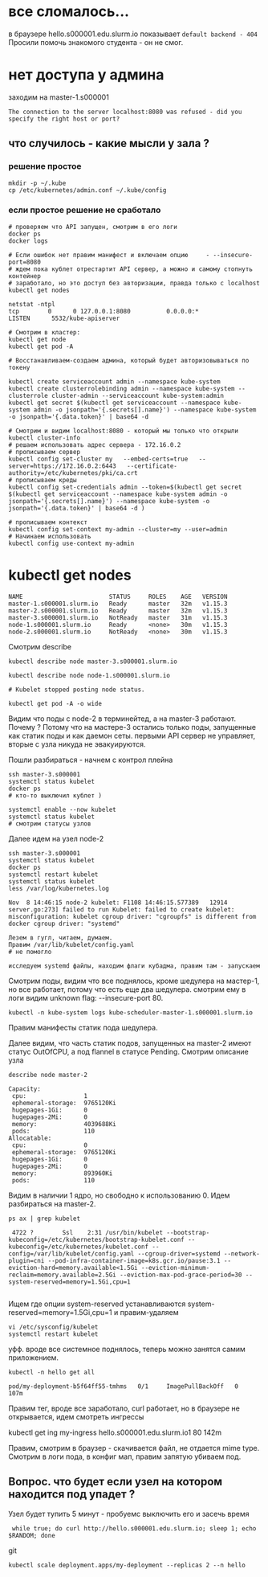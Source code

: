 # все сломалось...

в браузере hello.s000001.edu.slurm.io показывает `default backend - 404`
Просили помочь знакомого студента - он не смог.

# нет доступа у админа
заходим на master-1.s000001

```kubectl get nodes
The connection to the server localhost:8080 was refused - did you specify the right host or port?
```
## что случилось - какие мысли у зала ?

### решение простое
```
mkdir -p ~/.kube
cp /etc/kubernetes/admin.conf ~/.kube/config
```

### если простое решение не сработало

```
# проверяем что API запущен, смотрим в его логи
docker ps
docker logs

# Если ошибок нет правим манифест и включаем опцию     - --insecure-port=8080
# ждем пока кублет отрестартит API сервер, а можно и самому стопнуть контейнер
# заработало, но это доступ без авторизации, правда только с localhost
kubectl get nodes 

netstat -ntpl 
tcp        0      0 127.0.0.1:8080          0.0.0.0:*               LISTEN      5532/kube-apiserver

# Смотрим в кластер:
kubectl get node
kubectl get pod -A

# Восстанавливаем-создаем админа, который будет авторизовываться по токену

kubectl create serviceaccount admin --namespace kube-system 
kubectl create clusterrolebinding admin --namespace kube-system --clusterrole cluster-admin --serviceaccount kube-system:admin
kubectl get secret $(kubectl get serviceaccount --namespace kube-system admin -o jsonpath='{.secrets[].name}') --namespace kube-system -o jsonpath='{.data.token}' | base64 -d

# Смотрим и видим localhost:8080 - который мы только что открыли
kubectl cluster-info
# решаем использовать адрес сервера - 172.16.0.2
# прописываем сервер
kubectl config set-cluster my   --embed-certs=true   --server=https://172.16.0.2:6443   --certificate-authority=/etc/kubernetes/pki/ca.crt
# прописываем креды
kubectl config set-credentials admin --token=$(kubectl get secret $(kubectl get serviceaccount --namespace kube-system admin -o jsonpath='{.secrets[].name}') --namespace kube-system -o jsonpath='{.data.token}' | base64 -d )

# прописываем контекст
kubectl config set-context my-admin --cluster=my --user=admin
# Начинаем использовать
kubectl config use-context my-admin
```

# kubectl get nodes 

```
NAME                        STATUS     ROLES    AGE   VERSION
master-1.s000001.slurm.io   Ready      master   32m   v1.15.3
master-2.s000001.slurm.io   Ready      master   32m   v1.15.3
master-3.s000001.slurm.io   NotReady   master   31m   v1.15.3
node-1.s000001.slurm.io     Ready      <none>   30m   v1.15.3
node-2.s000001.slurm.io     NotReady   <none>   30m   v1.15.3
```

Смотрим describe
```
kubectl describe node master-3.s000001.slurm.io

kubectl describe node node-1.s000001.slurm.io

# Kubelet stopped posting node status.

kubectl get pod -A -o wide
```
Видим что поды с node-2 в терминейтед, а на master-3 работают. Почему ? 
Потому что на мастере-3 остались только поды, запущенные как статик поды и как даемон сеты. первыми API сервер не управляет, вторые с узла никуда не эвакуируются.

Пошли разбираться - начнем с контрол плейна
```
ssh master-3.s000001
systemctl status kubelet 
docker ps
# кто-то выключил кублет )

systemctl enable --now kubelet
systemctl status kubelet 
# смотрим статусы узлов
```

Далее идем на узел node-2
```
ssh master-3.s000001
systemctl status kubelet 
docker ps
systemctl restart kubelet 
systemctl status kubelet 
less /var/log/kubernetes.log

Nov  8 14:46:15 node-2 kubelet: F1108 14:46:15.577389   12914 server.go:273] failed to run Kubelet: failed to create kubelet: misconfiguration: kubelet cgroup driver: "cgroupfs" is different from docker cgroup driver: "systemd"

Лезем в гугл, читаем, думаем.
Правим /var/lib/kubelet/config.yaml 
# не помогло

исследуем systemd файлы, находим флаги кубадма, правим там - запускаем
```

Смотрим поды, видим что все поднялось, кроме шедулера на мастер-1, но все работает, потому что есть еще два шедулера.
смотрим ему в логи видим unknown flag: --insecure-port 80.
```
kubectl -n kube-system logs kube-scheduler-master-1.s000001.slurm.io
```

Правим манифесты статик пода шедулера.

Далее видим, что часть статик подов, запущенных на master-2 имеют статус OutOfCPU, а под flannel в статусе Pending.
Смотрим описание узла
```
describe node master-2

Capacity:
 cpu:                1
 ephemeral-storage:  9765120Ki
 hugepages-1Gi:      0
 hugepages-2Mi:      0
 memory:             4039688Ki
 pods:               110
Allocatable:
 cpu:                0
 ephemeral-storage:  9765120Ki
 hugepages-1Gi:      0
 hugepages-2Mi:      0
 memory:             893960Ki
 pods:               110
```

Видим в наличии 1 ядро, но свободно к использованию 0.
Идем разбираться на master-2.

```
ps ax | grep kubelet

 4722 ?        Ssl    2:31 /usr/bin/kubelet --bootstrap-kubeconfig=/etc/kubernetes/bootstrap-kubelet.conf --kubeconfig=/etc/kubernetes/kubelet.conf --config=/var/lib/kubelet/config.yaml --cgroup-driver=systemd --network-plugin=cni --pod-infra-container-image=k8s.gcr.io/pause:3.1 --eviction-hard=memory.available<1.5Gi --eviction-minimum-reclaim=memory.available=2.5Gi --eviction-max-pod-grace-period=30 --system-reserved=memory=1.5Gi,cpu=1
 
```

Ищем где опции system-reserved устанавливаются system-reserved=memory=1.5Gi,cpu=1 и правим-удаляем

```
vi /etc/sysconfig/kubelet
systemctl restart kubelet
```


уфф. вроде все системное поднялось, теперь можно занятся самим приложением.

```
kubectl -n hello get all

pod/my-deployment-b5f64ff55-tmhms   0/1     ImagePullBackOff   0          107m
```

Правим тег, вроде все заработало, curl работает, но в браузере не открывается, идем смотреть ингрессы

kubectl get ing
my-ingress   hello.s000001.edu.slurm.io1             80      142m

Правим, смотрим в браузер - скачивается файл, не отдается mime type.
Смотрим в логи пода, в конфиг мап, правим запятую
убиваем под.

## Вопрос. что будет если узел на котором находится под упадет ?
Узел будет тупить 5 минут - пробуемс выключить его и засечь время
```
 while true; do curl http://hello.s000001.edu.slurm.io; sleep 1; echo $RANDOM; done

```
git
```
kubectl scale deployment.apps/my-deployment --replicas 2 --n hello
